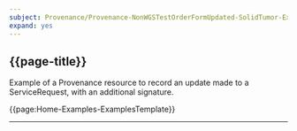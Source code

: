 ```yaml
---
subject: Provenance/Provenance-NonWGSTestOrderFormUpdated-SolidTumor-Example
expand: yes
---
```



## {{page-title}}

Example of a Provenance resource to record an update made to a ServiceRequest, with an additional signature.

{{page:Home-Examples-ExamplesTemplate}}


---


